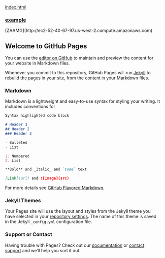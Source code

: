[index.html](http://geese.github.io/geese_github_io/index.html)

<h3><a href="http://ec2-52-40-67-97.us-west-2.compute.amazonaws.com/zaamg" target="_blank">example</a></h3>
[ZAAMG](http://ec2-52-40-67-97.us-west-2.compute.amazonaws.com)

## Welcome to GitHub Pages

You can use the [editor on GitHub](https://github.com/geese/geese.github.io/edit/master/README.md) to maintain and preview the content for your website in Markdown files.

Whenever you commit to this repository, GitHub Pages will run [Jekyll](https://jekyllrb.com/) to rebuild the pages in your site, from the content in your Markdown files.

### Markdown

Markdown is a lightweight and easy-to-use syntax for styling your writing. It includes conventions for

```markdown
Syntax highlighted code block

# Header 1
## Header 2
### Header 3

- Bulleted
- List

1. Numbered
2. List

**Bold** and _Italic_ and `Code` text

[Link](url) and ![Image](src)
```

For more details see [GitHub Flavored Markdown](https://guides.github.com/features/mastering-markdown/).

### Jekyll Themes

Your Pages site will use the layout and styles from the Jekyll theme you have selected in your [repository settings](https://github.com/geese/geese.github.io/settings). The name of this theme is saved in the Jekyll `_config.yml` configuration file.

### Support or Contact

Having trouble with Pages? Check out our [documentation](https://help.github.com/categories/github-pages-basics/) or [contact support](https://github.com/contact) and we’ll help you sort it out.

